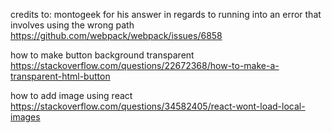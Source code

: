 credits to:
montogeek for his answer in regards to running into an error that involves using the wrong path
https://github.com/webpack/webpack/issues/6858

how to make button background transparent
https://stackoverflow.com/questions/22672368/how-to-make-a-transparent-html-button

how to add image using react
https://stackoverflow.com/questions/34582405/react-wont-load-local-images